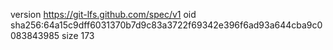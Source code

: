 version https://git-lfs.github.com/spec/v1
oid sha256:64a15c9dff6031370b7d9c83a3722f69342e396f6ad93a644cba9c0083843985
size 173
